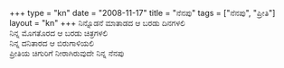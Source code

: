 +++
type   = "kn"
date   = "2008-11-17"
title  = "ನೆನಪು"
tags   = ["ನೆನಪು", "ಪ್ರೀತಿ"]
layout = "kn"
+++
ನಿನ್ನೊಡನೆ ಮಾತಾಡದ ಆ ಬರಡು ದಿನಗಳಲಿ \
ನಿನ್ನ ಮೊಗತೊರದ ಆ ಬರಡು ಚಿತ್ರಗಳಲಿ \
ನಿನ್ನ ದನಿತಾರದ ಆ ಬಿರುಗಾಳಿಯಲಿ \
ಪ್ರೀತಿಯ ಚಿಗುರಿಗೆ ನೀರಾಗಿರುವುದೇ ನಿನ್ನ ನೆನಪು
